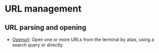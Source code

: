 
# URL management

## URL parsing and opening

* [Openurl](https://github.com/computingfoundation/gnu-linux-shell-usage.packaged-solutions/tree/master/url_management/url_parsing_and_opening//openurl#openurl): Open one or more URLs from the terminal by alias, using a search query or directly.

